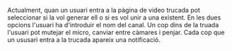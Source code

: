 Actualment, quan un usuari entra a la pàgina de video trucada pot seleccionar
si la vol generar ell o si es vol unir a una existent. En les dues opcions 
l'usuari ha d'introduir el nom del canal. Un cop dins de la truada l'usuari
pot mutejar el micro, canviar entre càmares i penjar. Cada cop que un ususari
entra a la trucada apareix una notificació.
